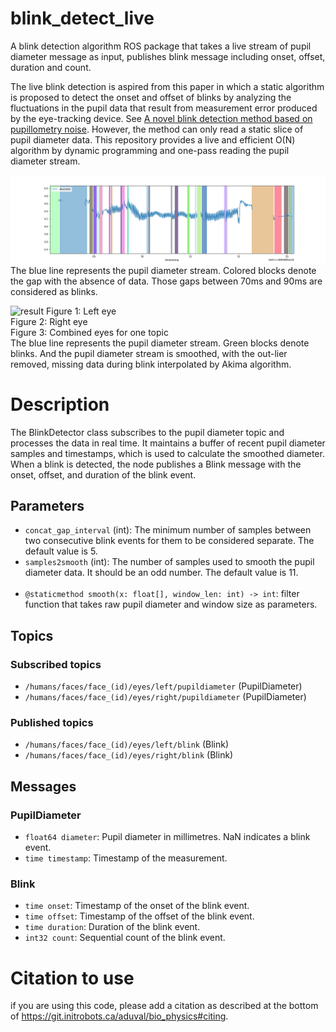 # blink_detect_live
A blink detection algorithm ROS package that takes a live stream of pupil diameter message as input, publishes blink message including onset, offset, duration and count.

The live blink detection is aspired from this paper in which a static algorithm is proposed to detect the onset and offset of blinks by analyzing the fluctuations in the pupil data that result from measurement error produced by the eye-tracking device. See [A novel blink detection method based on pupillometry noise](https://pubmed.ncbi.nlm.nih.gov/29340968/). However, the method can only read a static slice of pupil diameter data. This repository provides a live and efficient O(N) algorithm by dynamic programming and one-pass reading the pupil diameter stream.



![result](doc/Figure_1.png)
The blue line represents the pupil diameter stream. Colored blocks denote the gap with the absence of data. Those gaps between 70ms and 90ms are considered as blinks.



![result](doc/result.gif)
Figure 1: Left eye\
Figure 2: Right eye\
Figure 3: Combined eyes for one topic\
The blue line represents the pupil diameter stream. Green blocks denote blinks. And the pupil diameter stream is smoothed, with the out-lier removed, missing data during blink interpolated by Akima algorithm.

# Description
The BlinkDetector class subscribes to the pupil diameter topic and processes the data in real time. It maintains a buffer of recent pupil diameter samples and timestamps, which is used to calculate the smoothed diameter. When a blink is detected, the node publishes a Blink message with the onset, offset, and duration of the blink event.
## Parameters
 - `concat_gap_interval` (int): The minimum number of samples between two consecutive blink events for them to be considered separate. The default value is 5.
 - `samples2smooth` (int): The number of samples used to smooth the pupil diameter data. It should be an odd number. The default value is 11.
 <br/><br/>
 - `@staticmethod smooth(x: float[], window_len: int) -> int`: filter function that takes raw pupil diameter and window size as parameters.

## Topics

### Subscribed topics
 - `/humans/faces/face_(id)/eyes/left/pupildiameter` (PupilDiameter)
 - `/humans/faces/face_(id)/eyes/right/pupildiameter` (PupilDiameter)
### Published topics
 - `/humans/faces/face_(id)/eyes/left/blink` (Blink)
 - `/humans/faces/face_(id)/eyes/right/blink` (Blink)
## Messages
### PupilDiameter
 - `float64 diameter`: Pupil diameter in millimetres. NaN indicates a blink event.
 - `time timestamp`: Timestamp of the measurement.
### Blink
 - `time onset`: Timestamp of the onset of the blink event.
 - `time offset`: Timestamp of the offset of the blink event.
 - `time duration`: Duration of the blink event.
 - `int32 count`: Sequential count of the blink event.

# Citation to use
if you are using this code, please add a citation as described at the bottom of https://git.initrobots.ca/aduval/bio_physics#citing.

